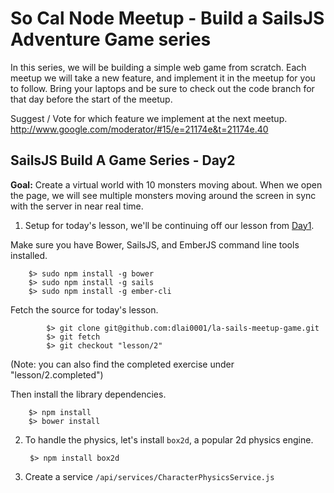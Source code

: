 So Cal Node Meetup - Build a SailsJS Adventure Game series
==========================================================

In this series, we will be building a simple web game from scratch.  Each meetup we will take a new feature, and implement it in the meetup for you to follow.  Bring your laptops and be sure to check out the code branch for that day before the start of the meetup.

Suggest / Vote for which feature we implement at the next meetup.
http://www.google.com/moderator/#15/e=21174e&t=21174e.40



SailsJS Build A Game Series - Day2
----------------------------------

__Goal:__ Create a virtual world with 10 monsters moving about.  When we open the page,
we will see multiple monsters moving around the screen in sync with the server in near real time.


1. Setup for today's lesson, we'll be continuing off our lesson from
[Day1](https://github.com/dlai0001/la-sails-meetup-game/tree/lesson/1).

  Make sure you have Bower, SailsJS, and EmberJS command line tools installed.

		$> sudo npm install -g bower
		$> sudo npm install -g sails
		$> sudo npm install -g ember-cli


  Fetch the source for today's lesson.

		    $> git clone git@github.com:dlai0001/la-sails-meetup-game.git
		    $> git fetch
		    $> git checkout "lesson/2"

  (Note: you can also find the completed exercise under "lesson/2.completed")

  Then install the library dependencies.

        $> npm install
        $> bower install


2. To handle the physics, let's install `box2d`, a popular 2d physics engine.

        $> npm install box2d


3. Create a service `/api/services/CharacterPhysicsService.js`